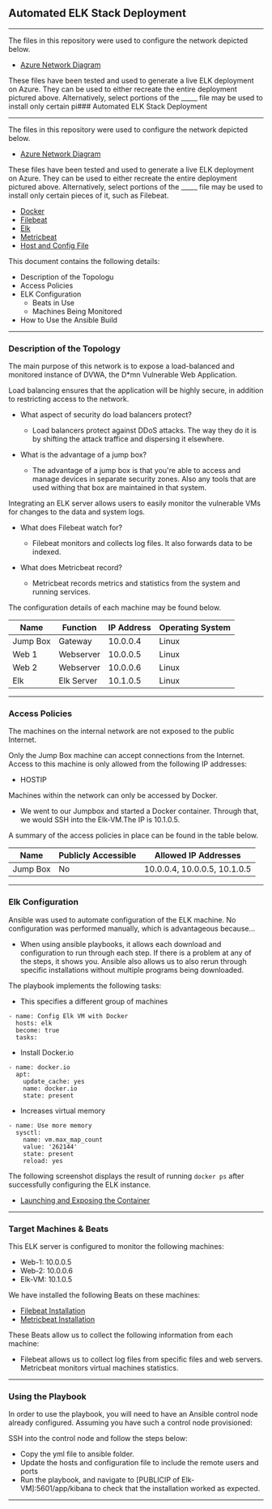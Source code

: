## Automated ELK Stack Deployment

---
The files in this repository were used to configure the network depicted below.

- [Azure Network Diagram](https://github.com/naseebahikram/scripts/blob/main/Diagrams/Elk-Diagram.jpeg)

These files have been tested and used to generate a live ELK deployment on Azure. They can be used to either recreate the entire deployment pictured above. Alternatively, select portions of the _____ file may be used to install only certain pi### Automated ELK Stack Deployment

---
The files in this repository were used to configure the network depicted below.

- [Azure Network Diagram](https://github.com/naseebahikram/scripts/blob/main/Diagrams/Elk-Diagram.jpeg)

These files have been tested and used to generate a live ELK deployment on Azure. They can be used to either recreate the entire deployment pictured above. Alternatively, select portions of the _____ file may be used to install only certain pieces of it, such as Filebeat.

  - [Docker](https://github.com/naseebahikram/scripts/tree/main/Ansible/Docker)
  - [Filebeat](https://github.com/naseebahikram/scripts/tree/main/Ansible/Filebeat)
  - [Elk](https://github.com/naseebahikram/scripts/tree/main/Ansible/Elk)
  - [Metricbeat](https://github.com/naseebahikram/scripts/tree/main/Ansible/Metricbeat)
  - [Host and Config File](https://github.com/naseebahikram/scripts/tree/main/Ansible/General)

This document contains the following details:
- Description of the Topologu
- Access Policies
- ELK Configuration
  - Beats in Use
  - Machines Being Monitored
- How to Use the Ansible Build

---
### Description of the Topology

The main purpose of this network is to expose a load-balanced and monitored instance of DVWA, the D*mn Vulnerable Web Application.

Load balancing ensures that the application will be highly secure, in addition to restricting access to the network.

- What aspect of security do load balancers protect? 

  - Load balancers protect against DDoS attacks. The way they do it is by shifting the attack traffice and dispersing it elsewhere. 

- What is the advantage of a jump box?

  - The advantage of a jump box is that you're able to access and manage devices in separate security zones. Also any tools that are used withing that box are maintained in that system. 

Integrating an ELK server allows users to easily monitor the vulnerable VMs for changes to the data and system logs.
- What does Filebeat watch for?

  - Filebeat monitors and collects log files. It also forwards data to be indexed. 

- What does Metricbeat record?

  - Metricbeat records metrics and statistics from the system and running services. 

The configuration details of each machine may be found below.

|  Name     |  Function  | IP Address  | Operating System |
| ----------| ---------- |------------ |------------------|
| Jump Box  | Gateway    | 10.0.0.4    | Linux            |
| Web 1     | Webserver  | 10.0.0.5    | Linux            |
| Web 2     | Webserver  | 10.0.0.6    | Linux            |
| Elk       | Elk Server | 10.1.0.5    | Linux            |


---
### Access Policies

The machines on the internal network are not exposed to the public Internet. 

Only the Jump Box machine can accept connections from the Internet. Access to this machine is only allowed from the following IP addresses:

  -  HOSTIP

Machines within the network can only be accessed by Docker.

  - We went to our Jumpbox and started a Docker container. Through that, we would SSH into the Elk-VM.The IP is 10.1.0.5.

A summary of the access policies in place can be found in the table below.

| Name     | Publicly Accessible | Allowed IP Addresses          |
|----------|---------------------|----------------------         |
| Jump Box | No                  |  10.0.0.4, 10.0.0.5, 10.1.0.5 |

---
### Elk Configuration

Ansible was used to automate configuration of the ELK machine. No configuration was performed manually, which is advantageous because...

  - When using ansible playbooks, it allows each download and configuration to run through each step. If there is a problem at any of the steps, it shows you. Ansible also allows us to also rerun through specific installations without multiple programs being downloaded.
 
The playbook implements the following tasks:

  -  This specifies a different group of machines

  ```
  - name: Config Elk VM with Docker
    hosts: elk
    become: true
    tasks:
  ```
  - Install Docker.io
  
  ```
  - name: docker.io 
    apt:
      update_cache: yes
      name: docker.io
      state: present
  ```
  - Increases virtual memory

  ```
  - name: Use more memory
    sysctl:
      name: vm.max_map_count
      value: '262144'
      state: present
      reload: yes 
  ```

The following screenshot displays the result of running `docker ps` after successfully configuring the ELK instance.

- [Launching and Exposing the Container](https://github.com/naseebahikram/scripts/blob/main/Diagrams/Launching%20and%20Exposing%20the%20Container.png)

---
### Target Machines & Beats
This ELK server is configured to monitor the following machines:

  - Web-1: 10.0.0.5
  - Web-2: 10.0.0.6
  - Elk-VM: 10.1.0.5

We have installed the following Beats on these machines:

  - [Filebeat Installation](https://github.com/naseebahikram/scripts/blob/main/Diagrams/Verify%20Installation%20and%20Playbook%20Filebeat.png)
  - [Metricbeat Installation](https://github.com/naseebahikram/scripts/blob/main/Diagrams/Verify%20Installation%20and%20Playbook%20Metricbeat.png)

These Beats allow us to collect the following information from each machine:

  - Filebeat allows us to collect log files from specific files and web servers. Metricbeat monitors virtual machines statistics. 

---
### Using the Playbook

In order to use the playbook, you will need to have an Ansible control node already configured. Assuming you have such a control node provisioned: 

SSH into the control node and follow the steps below:
- Copy the yml file to ansible folder.
- Update the hosts and configuration file to include the remote users and ports 
- Run the playbook, and navigate to [PUBLICIP of Elk-VM]:5601/app/kibana to check that the installation worked as expected.
---
